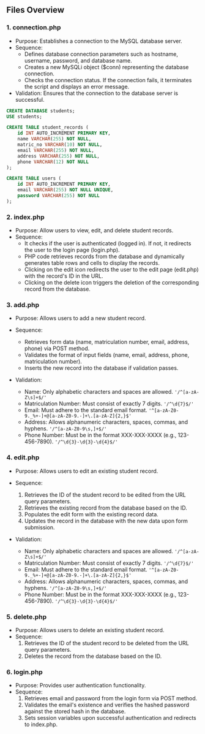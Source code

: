 ## Files Overview
### 1. connection.php
- Purpose: Establishes a connection to the MySQL database server.
- Sequence:
  - Defines database connection parameters such as hostname, username, password, and database name.
  - Creates a new MySQLi object ($conn) representing the database connection.
  - Checks the connection status. If the connection fails, it terminates the script and displays an error message.
- Validation: Ensures that the connection to the database server is successful.
```sql
CREATE DATABASE students;
USE students;

CREATE TABLE student_records (
    id INT AUTO_INCREMENT PRIMARY KEY,
    name VARCHAR(255) NOT NULL,
    matric_no VARCHAR(10) NOT NULL,
    email VARCHAR(255) NOT NULL,
    address VARCHAR(255) NOT NULL,
    phone VARCHAR(12) NOT NULL
);
```
```sql
CREATE TABLE users (
    id INT AUTO_INCREMENT PRIMARY KEY,
    email VARCHAR(255) NOT NULL UNIQUE,
    password VARCHAR(255) NOT NULL
);

```
### 2. index.php
- Purpose: Allow users to view, edit, and delete student records.
- Sequence:
  - It checks if the user is authenticated (logged in). If not, it redirects the user to the login page (login.php).
  - PHP code retrieves records from the database and dynamically generates table rows and cells to display the records.
  - Clicking on the edit icon redirects the user to the edit page (edit.php) with the record's ID in the URL.
  - Clicking on the delete icon triggers the deletion of the corresponding record from the database.


### 3. add.php
- Purpose: Allows users to add a new student record.
- Sequence:
  - Retrieves form data (name, matriculation number, email, address, phone) via POST method.
  - Validates the format of input fields (name, email, address, phone, matriculation number).
  - Inserts the new record into the database if validation passes.
  
- Validation:
  - Name: Only alphabetic characters and spaces are allowed. ```'/^[a-zA-Z\s]+$/'```
  - Matriculation Number: Must consist of exactly 7 digits. ```'/^\d{7}$/'```
  - Email: Must adhere to the standard email format. ```'^[a-zA-Z0-9._%+-]+@[a-zA-Z0-9.-]+\.[a-zA-Z]{2,}$'```
  - Address: Allows alphanumeric characters, spaces, commas, and hyphens. ```'/^[a-zA-Z0-9\s,]+$/'```
  - Phone Number: Must be in the format XXX-XXX-XXXX (e.g., 123-456-7890). ```'/^\d{3}-\d{3}-\d{4}$/'```

### 4. edit.php
- Purpose: Allows users to edit an existing student record.
- Sequence:
  1. Retrieves the ID of the student record to be edited from the URL query parameters.
  2. Retrieves the existing record from the database based on the ID.
  3. Populates the edit form with the existing record data.
  4. Updates the record in the database with the new data upon form submission.

- Validation:
  - Name: Only alphabetic characters and spaces are allowed. ```'/^[a-zA-Z\s]+$/'```
  - Matriculation Number: Must consist of exactly 7 digits. ```'/^\d{7}$/'```
  - Email: Must adhere to the standard email format. ```'^[a-zA-Z0-9._%+-]+@[a-zA-Z0-9.-]+\.[a-zA-Z]{2,}$'```
  - Address: Allows alphanumeric characters, spaces, commas, and hyphens. ```'/^[a-zA-Z0-9\s,]+$/'```
  - Phone Number: Must be in the format XXX-XXX-XXXX (e.g., 123-456-7890). ```'/^\d{3}-\d{3}-\d{4}$/'```
  
### 5. delete.php
- Purpose: Allows users to delete an existing student record.
- Sequence:
  1. Retrieves the ID of the student record to be deleted from the URL query parameters.
  2. Deletes the record from the database based on the ID.

### 6. login.php
- Purpose: Provides user authentication functionality.
- Sequence:
  1. Retrieves email and password from the login form via POST method.
  2. Validates the email's existence and verifies the hashed password against the stored hash in the database.
  3. Sets session variables upon successful authentication and redirects to index.php.

